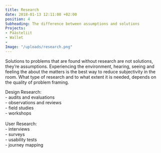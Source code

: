 ```yaml
---
title: Research
date: 2018-01-13 12:11:00 +02:00
position: 4
Subheading: The difference between assumptions and solutions
Projects:
- Päästeliit
- Wallet
- 
Image: "/uploads/research.png"
---
```


Solutions to problems that are found without research are not solutions, they’re assumptions. Experiencing the environment, hearing, seeing and feeling the about the matters is the best way to reduce subjectivity in the room. What type of research and to what extent it is needed, depends on the quality of problem framing. 

<p>
Design Research:<br>
- audits and evaluations<br>
- observations and reviews<br>
- field studies<br> 
- workshops<br>
<br>
User Research:<br>
- interviews<br>
- surveys<br>
- usability tests<br>
- journey mapping<br>
</p>